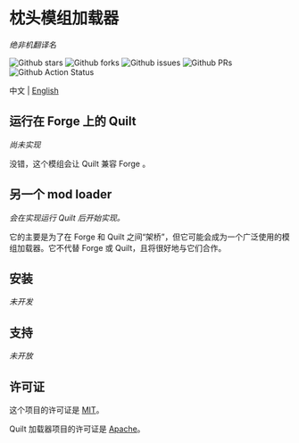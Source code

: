 # 枕头模组加载器
_绝非机翻译名_

![Github stars](https://img.shields.io/github/stars/PillowMC/pillow.svg)
![Github forks](https://img.shields.io/github/forks/PillowMC/pillow.svg)
![Github issues](https://img.shields.io/github/issues/PillowMC/pillow.svg)
![Github PRs](https://img.shields.io/github/issues-pr/PillowMC/pillow.svg)
![Github Action Status](https://img.shields.io/github/workflow/status/PillowMC/pillow/Java%20CI%20with%20Gradle/dev.svg)

中文 | [English](README.md)

## 运行在 Forge 上的 Quilt

_尚未实现_

没错，这个模组会让 Quilt 兼容 Forge 。

## 另一个 mod loader

_会在实现运行 Quilt 后开始实现。_

它的主要是为了在 Forge 和 Quilt 之间“架桥”，但它可能会成为一个广泛使用的模组加载器。它不代替 Forge 或 Quilt，且将很好地与它们合作。

## 安装

_未开发_

## 支持

_未开放_

## 许可证

这个项目的许可证是 [MIT](License.txt)。

Quilt 加载器项目的许可证是 [Apache](License.Quilt.txt)。
